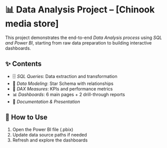 # 📊 Data Analysis Project – [Chinook media store]

This project demonstrates the end-to-end *Data Analysis process* using *SQL and Power BI*, starting from raw data preparation to building interactive dashboards.

## ✨ Contents
- 🗄 *SQL Queries*: Data extraction and transformation  
- 🧩 *Data Modeling*: Star Schema with relationships  
- 📐 *DAX Measures*: KPIs and performance metrics  
- 📊 *Dashboards*: 6 main pages + 2 drill-through reports  
- 📝 *Documentation & Presentation*
  
## 🚀 How to Use
1. Open the Power BI file (.pbix)  
2. Update data source paths if needed  
3. Refresh and explore the dashboards 
